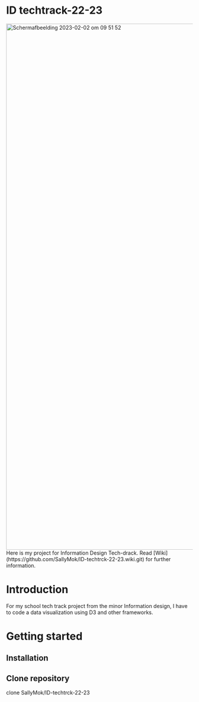 # ID techtrack-22-23
<img width="1416" alt="Schermafbeelding 2023-02-02 om 09 51 52" src="https://user-images.githubusercontent.com/90249080/216276453-7b03735c-07b0-4831-940e-834894b652cf.png">
Here is my project for Information Design Tech-drack. Read [Wiki](https://github.com/SallyMok/ID-techtrck-22-23.wiki.git) for further information.

<h1>Introduction</h1>
For my school tech track project from the minor Information design, I have to code a data visualization using D3 and other frameworks.

<h1>Getting started</h1>

<h2>Installation</h2>
<h2>Clone repository</h2>
clone SallyMok/ID-techtrck-22-23
<h2></h2>
<h2></h2>
